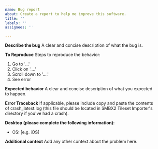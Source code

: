 ```yaml
---
name: Bug report
about: Create a report to help me improve this software.
title: ''
labels: ''
assignees: ''

---
```


**Describe the bug**
A clear and concise description of what the bug is.

**To Reproduce**
Steps to reproduce the behavior:
1. Go to '...'
2. Click on '....'
3. Scroll down to '....'
4. See error

**Expected behavior**
A clear and concise description of what you expected to happen.

**Error Traceback**
If applicable, please include copy and paste the contents of crash_latest.log (this file should be located in SMBX2 Tileset Importer's directory if you've had a crash).

**Desktop (please complete the following information):**
 - OS: [e.g. iOS]

**Additional context**
Add any other context about the problem here.
